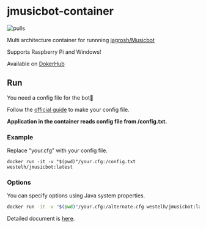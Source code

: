 # jmusicbot-container
![pulls](https://img.shields.io/docker/pulls/westelh/jmusicbot)


Multi architecture container for runnning [jagrosh/Musicbot](https://github.com/jagrosh/MusicBot)

Supports Raspberry Pi and Windows!

Available on [DokerHub](https://hub.docker.com/repository/docker/westelh/jmusicbot)

## Run
You need a config file for the bot🤖


Follow the [official guide](https://jmusicbot.com/setup/) to make your config file.


**Application in the container reads config file from /config.txt.**

### Example
Replace "your.cfg" with your config file.

`docker run -it -v "$(pwd)"/your.cfg:/config.txt westelh/jmusicbot:latest`

### Options
You can specify options using Java system properties.

```bash
docker run -it -v "$(pwd)"/your.cfg:/alternate.cfg westelh/jmusicbot:latest -Dconfig=alternate.cfg
```

Detailed document is [here](https://jmusicbot.com/advanced-config).
 





